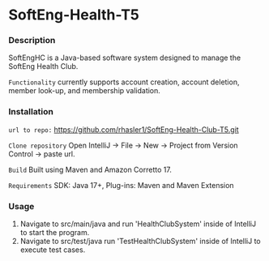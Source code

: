 # SoftEng-Health-T5

### Description
SoftEngHC is a Java-based software system designed to manage the SoftEng Health Club.

`Functionality` currently supports account creation, account deletion, member look-up, and membership validation.

### Installation
`url to repo:` https://github.com/rhasler1/SoftEng-Health-Club-T5.git

`Clone repository` Open IntelliJ -> File -> New -> Project from Version Control ->
paste url.

`Build` Built using Maven and Amazon Corretto 17.

`Requirements` SDK: Java 17+,  Plug-ins: Maven and Maven Extension  

### Usage

1. Navigate to src/main/java and run 'HealthClubSystem' inside of IntelliJ to start the program.
2. Navigate to src/test/java run 'TestHealthClubSystem' inside of IntelliJ to execute test cases.

